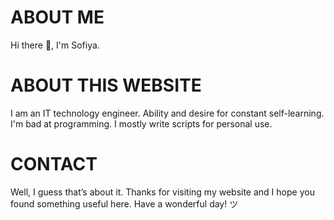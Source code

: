# ABOUT ME
Hi there 👋, I'm Sofiya.


# ABOUT THIS WEBSITE

I am an IT technology engineer. Ability and desire for constant self-learning. I'm bad at programming. I mostly write scripts for personal use.

# CONTACT


Well, I guess that’s about it. Thanks for visiting my website and I hope you found something useful here. Have a wonderful day! ツ

